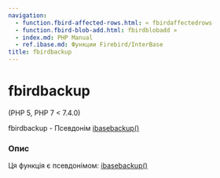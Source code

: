 ```yaml
---
navigation:
  - function.fbird-affected-rows.html: « fbirdaffectedrows
  - function.fbird-blob-add.html: fbirdblobadd »
  - index.md: PHP Manual
  - ref.ibase.md: Функции Firebird/InterBase
title: fbirdbackup
---
```

# fbirdbackup

(PHP 5, PHP 7 < 7.4.0)

fbirdbackup - Псевдонім [ibasebackup()](function.ibase-backup.md)

### Опис

Ця функція є псевдонімом: [ibasebackup()](function.ibase-backup.md)
